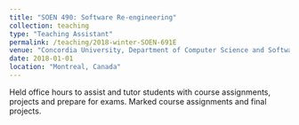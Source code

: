```yaml
---
title: "SOEN 490: Software Re-engineering"
collection: teaching
type: "Teaching Assistant"
permalink: /teaching/2018-winter-SOEN-691E
venue: "Concordia University, Department of Computer Science and Software Engineering"
date: 2018-01-01
location: "Montreal, Canada"
---
```



Held office hours to assist and tutor students with course assignments, projects and prepare for exams. Marked course assignments and final projects.
